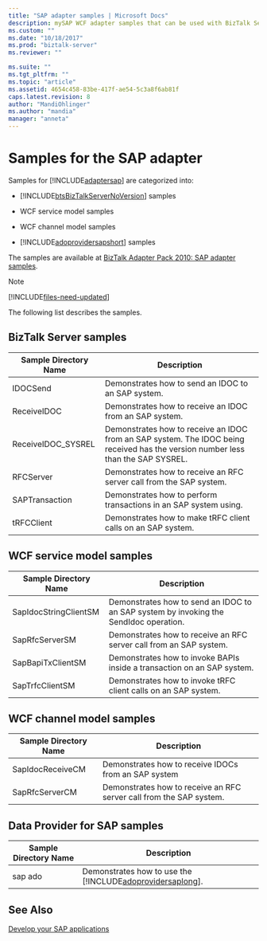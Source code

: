 ```yaml
---
title: "SAP adapter samples | Microsoft Docs"
description: mySAP WCF adapter samples that can be used with BizTalk Server, WCF service model, WCF channel model, and the Data Provider for SAP
ms.custom: ""
ms.date: "10/18/2017"
ms.prod: "biztalk-server"
ms.reviewer: ""

ms.suite: ""
ms.tgt_pltfrm: ""
ms.topic: "article"
ms.assetid: 4654c458-83be-417f-ae54-5c3a8f6ab81f
caps.latest.revision: 8
author: "MandiOhlinger"
ms.author: "mandia"
manager: "anneta"
---
```

# Samples for the SAP adapter
Samples for [!INCLUDE[adaptersap](../../includes/adaptersap-md.md)] are categorized into:  

- [!INCLUDE[btsBizTalkServerNoVersion](../../includes/btsbiztalkservernoversion-md.md)] samples  

- WCF service model samples  

- WCF channel model samples  

- [!INCLUDE[adoprovidersapshort](../../includes/adoprovidersapshort-md.md)] samples  


 The samples are available at [BizTalk Adapter Pack 2010: SAP adapter samples](https://www.microsoft.com/download/details.aspx?id=1314). 

> [!NOTE]
> [!INCLUDE[files-need-updated](../../includes/files-need-updated.md)]

 The following list describes the samples.

## BizTalk Server samples  

|Sample Directory Name|Description|  
|---------------------------|-----------------|  
|IDOCSend|Demonstrates how to send an IDOC to an SAP system.|  
|ReceiveIDOC|Demonstrates how to receive an IDOC from an SAP system.|  
|ReceiveIDOC_SYSREL|Demonstrates how to receive an IDOC from an SAP system. The IDOC being received has the version number less than the SAP SYSREL.|  
|RFCServer|Demonstrates how to receive an RFC server call from the SAP system.|  
|SAPTransaction|Demonstrates how to perform transactions in an SAP system using.|  
|tRFCClient|Demonstrates how to make tRFC client calls on an SAP system.|  

## WCF service model samples   

|Sample Directory Name|Description|  
|---------------------------|-----------------|  
|SapIdocStringClientSM|Demonstrates how to send an IDOC to an SAP system by invoking the SendIdoc operation.|  
|SapRfcServerSM|Demonstrates how to receive an RFC server call from an SAP system.|  
|SapBapiTxClientSM|Demonstrates how to invoke BAPIs inside a transaction on an SAP system.|  
|SapTrfcClientSM|Demonstrates how to invoke tRFC client calls on an SAP system.|  

## WCF channel model samples  

|Sample Directory Name|Description|  
|---------------------------|-----------------|  
|SapIdocReceiveCM|Demonstrates how to receive IDOCs from an SAP system|  
|SapRfcServerCM|Demonstrates how to receive an RFC server call from the SAP system.|  

## Data Provider for SAP samples  

| Sample Directory Name |                                             Description                                              |
|-----------------------|------------------------------------------------------------------------------------------------------|
|        sap ado        | Demonstrates how to use the [!INCLUDE[adoprovidersaplong](../../includes/adoprovidersaplong-md.md)]. |

## See Also  
[Develop your SAP applications](../../adapters-and-accelerators/adapter-sap/develop-your-sap-applications.md)